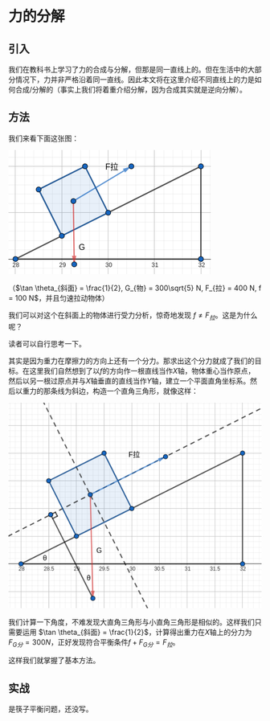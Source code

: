 # 力的分解

## 引入

我们在教科书上学习了力的合成与分解，但那是同一直线上的。但在生活中的大部分情况下，力并非严格沿着同一直线。因此本文将在这里介绍不同直线上的力是如何合成/分解的（事实上我们将着重介绍分解，因为合成其实就是逆向分解）。

## 方法

我们来看下面这张图：

![图1-1](/assets/extra/div_f/1_1.png)

（$\tan \theta_{斜面} = \frac{1}{2}, G_{物} = 300\sqrt{5} N, F_{拉} = 400 N, f = 100 N$，并且匀速拉动物体）

我们可以对这个在斜面上的物体进行受力分析，惊奇地发现 $f \neq F_{拉}$。这是为什么呢？

读者可以自行思考一下。

其实是因为重力在摩擦力的方向上还有一个分力。那求出这个分力就成了我们的目标。在这里我们自然想到了以$f$的方向作一根直线当作$X$轴，物体重心当作原点，然后以另一根过原点并与$X$轴垂直的直线当作$Y$轴，建立一个平面直角坐标系。然后以重力的那条线为斜边，构造一个直角三角形，就像这样：

![图2-1](/assets/extra/div_f/2_1.png)

我们计算一下角度，不难发现大直角三角形与小直角三角形是相似的。这样我们只需要运用 $\tan \theta_{斜面} = \frac{1}{2}$，计算得出重力在$X$轴上的分力为 $F_{G分} = 300 N$，正好发现符合平衡条件$f + F_{G分} = F_{拉}$。

这样我们就掌握了基本方法。

## 实战

是筷子平衡问题，还没写。
